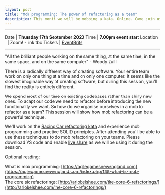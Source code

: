 ```yaml
---
layout: post
title: "Mob programming: The power of refactoring as a team"
description: This month we will be mobbing a kata. Online. Come join us !
---
```


<hr>

Date  | **Thursday 17th September 2020**
Time | **7.00pm event start**
Location &nbsp; | Zoom! - link tbc 
Tickets | [EventBrite](https://www.eventbrite.com/e/mobbing-a-coding-kata-tickets-118985539953)

<hr>


"All the brilliant people working on the same thing, at the same time, in the same space, and on the same computer" - Woody Zuill

There is a radically different way of creating software. Your entire team work on only one thing at a time and on only one computer. It seems like the slowest imaginable way of creating software, but during this session, you'll find the reality is entirely different.

We spend most of our time on existing codebases rather than shiny new ones. To adapt our code we need to refactor before introducing the new functionality we want. So how do we organise ourselves in a mob to refactor as a team? This session will show how mob refactoring can be a powerful technique.
 
We'll work on the [Racing Car refactoring kata](https://github.com/emilybache/Racing-Car-Katas) and experience mob programming and practice SOLID principles. After attending you'll be able to use these techniques to do mob refactoring on your teams.
Please download VS code and enable [live share](https://code.visualstudio.com/blogs/2017/11/15/live-share) as we will be using it during the session.

Optional reading:

What is mob programming: [https://agilegamesnewengland.com](https://agilegamesnewengland.com/index.php/138-what-is-mob-programming)  
The core six refactorings: [http://arlobelshee.com/the-core-6-refactorings/](http://arlobelshee.com/the-core-6-refactorings/)
